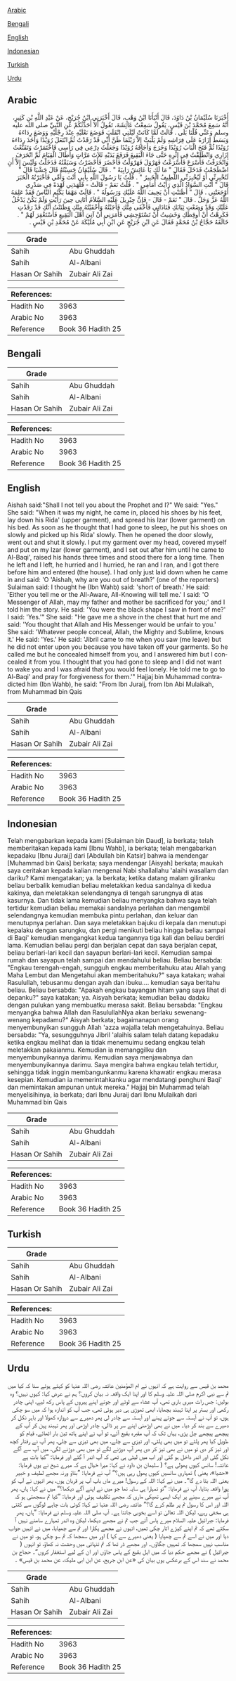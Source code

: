 [Arabic](#arabic)

[Bengali](#bengali)

[English](#english)

[Indonesian](#indonesian)

[Turkish](#turkish)

[Urdu](#urdu)

## Arabic


<div dir="rtl" lang="ar" style={{fontSize:'larger',backgroundColor:'#f8f9fa',padding:20}}>
أَخْبَرَنَا سُلَيْمَانُ بْنُ دَاوُدَ، قَالَ أَنْبَأَنَا ابْنُ وَهْبٍ، قَالَ أَخْبَرَنِي ابْنُ جُرَيْجٍ، عَنْ عَبْدِ اللَّهِ بْنِ كَثِيرٍ، أَنَّهُ سَمِعَ مُحَمَّدَ بْنَ قَيْسٍ، يَقُولُ سَمِعْتُ عَائِشَةَ، تَقُولُ أَلاَ أُحَدِّثُكُمْ عَنِ النَّبِيِّ صلى الله عليه وسلم وَعَنِّي قُلْنَا بَلَى ‏.‏ قَالَتْ لَمَّا كَانَتْ لَيْلَتِي انْقَلَبَ فَوَضَعَ نَعْلَيْهِ عِنْدَ رِجْلَيْهِ وَوَضَعَ رِدَاءَهُ وَبَسَطَ إِزَارَهُ عَلَى فِرَاشِهِ وَلَمْ يَلْبَثْ إِلاَّ رَيْثَمَا ظَنَّ أَنِّي قَدْ رَقَدْتُ ثُمَّ انْتَعَلَ رُوَيْدًا وَأَخَذَ رِدَاءَهُ رُوَيْدًا ثُمَّ فَتَحَ الْبَابَ رُوَيْدًا وَخَرَجَ وَأَجَافَهُ رُوَيْدًا وَجَعَلْتُ دِرْعِي فِي رَأْسِي فَاخْتَمَرْتُ وَتَقَنَّعْتُ إِزَارِي وَانْطَلَقْتُ فِي إِثْرِهِ حَتَّى جَاءَ الْبَقِيعَ فَرَفَعَ يَدَيْهِ ثَلاَثَ مَرَّاتٍ وَأَطَالَ الْقِيَامَ ثُمَّ انْحَرَفَ وَانْحَرَفْتُ فَأَسْرَعَ فَأَسْرَعْتُ فَهَرْوَلَ فَهَرْوَلْتُ فَأَحْضَرَ فَأَحْضَرْتُ وَسَبَقْتُهُ فَدَخَلْتُ وَلَيْسَ إِلاَّ أَنِ اضْطَجَعْتُ فَدَخَلَ فَقَالَ ‏"‏ مَا لَكِ يَا عَائِشُ رَابِيَةً ‏"‏ ‏.‏ قَالَ سُلَيْمَانُ حَسِبْتُهُ قَالَ حَشْيَا قَالَ ‏"‏ لَتُخْبِرِنِّي أَوْ لَيُخْبِرَنِّي اللَّطِيفُ الْخَبِيرُ ‏"‏ ‏.‏ قُلْتُ يَا رَسُولَ اللَّهِ بِأَبِي أَنْتَ وَأُمِّي فَأَخْبَرْتُهُ الْخَبَرَ قَالَ ‏"‏ أَنْتِ السَّوَادُ الَّذِي رَأَيْتُ أَمَامِي ‏"‏ ‏.‏ قُلْتُ نَعَمْ - قَالَتْ - فَلَهَدَنِي لَهْدَةً فِي صَدْرِي أَوْجَعَتْنِي ‏.‏ قَالَ ‏"‏ أَظَنَنْتِ أَنْ يَحِيفَ اللَّهُ عَلَيْكِ وَرَسُولُهُ ‏"‏ ‏.‏ قَالَتْ مَهْمَا يَكْتُمِ النَّاسُ فَقَدْ عَلِمَهُ اللَّهُ عَزَّ وَجَلَّ ‏.‏ قَالَ ‏"‏ نَعَمْ - قَالَ - فَإِنَّ جِبْرِيلَ عَلَيْهِ السَّلاَمُ أَتَانِي حِينَ رَأَيْتِ وَلَمْ يَكُنْ يَدْخُلُ عَلَيْكِ وَقَدْ وَضَعْتِ ثِيَابَكِ فَنَادَانِي فَأَخْفَى مِنْكِ فَأَجَبْتُهُ وَأَخْفَيْتُهُ مِنْكِ وَظَنَنْتُ أَنَّكِ قَدْ رَقَدْتِ فَكَرِهْتُ أَنْ أُوقِظَكِ وَخَشِيتُ أَنْ تَسْتَوْحِشِي فَأَمَرَنِي أَنْ آتِيَ أَهْلَ الْبَقِيعِ فَأَسْتَغْفِرَ لَهُمْ ‏"‏ ‏.‏ خَالَفَهُ حَجَّاجُ بْنُ مُحَمَّدٍ فَقَالَ عَنِ ابْنِ جُرَيْجٍ عَنِ ابْنِ أَبِي مُلَيْكَةَ عَنْ مُحَمَّدِ بْنِ قَيْسٍ ‏.‏
</div>
<div style={{backgroundColor:'#f8f9fa',padding:20, marginBottom: 10}}><table> <thead> <tr> <th>Grade</th> <th></th> </tr> </thead> <tbody> <tr><td>Sahih</td><td>Abu Ghuddah</td></tr><tr><td>Sahih</td><td>Al-Albani</td></tr><tr><td>Hasan Or Sahih</td><td>Zubair Ali Zai</td></tr></tbody></table><table> <thead> <tr> <th>References:</th> <th></th> </tr> </thead> <tbody><tr><td>Hadith No</td><td>3963</td></tr><tr><td>Arabic No</td><td>3963</td></tr><tr><td>Reference</td><td>Book 36 Hadith 25</td></tr></tbody></table></div>

## Bengali


<div dir="ltr" lang="bn" style={{fontSize:'larger',backgroundColor:'#f8f9fa',padding:20}}>

</div>
<div style={{backgroundColor:'#f8f9fa',padding:20, marginBottom: 10}}><table> <thead> <tr> <th>Grade</th> <th></th> </tr> </thead> <tbody> <tr><td>Sahih</td><td>Abu Ghuddah</td></tr><tr><td>Sahih</td><td>Al-Albani</td></tr><tr><td>Hasan Or Sahih</td><td>Zubair Ali Zai</td></tr></tbody></table><table> <thead> <tr> <th>References:</th> <th></th> </tr> </thead> <tbody><tr><td>Hadith No</td><td>3963</td></tr><tr><td>Arabic No</td><td>3963</td></tr><tr><td>Reference</td><td>Book 36 Hadith 25</td></tr></tbody></table></div>

## English


<div dir="ltr" lang="en" style={{fontSize:'larger',backgroundColor:'#f8f9fa',padding:20}}>
Aishah said:"Shall I not tell you about the Prophet and I?" We said: "Yes." She said: "When it was my night, he came in, placed his shoes by his feet, lay down his Rida' (upper garment), and spread his Izar (lower garment) on his bed. As soon as he thought that I had gone to sleep, he put his shoes on slowly and picked up his Rida' slowly. Then he opened the door slowly, went out and shut it slowly. I put my garment over my head, covered myself and put on my Izar (lower garment), and I set out after him until he came to Al-Baqi', raised his hands three times and stood there for a long time. Then he left and I left, he hurried and I hurried, he ran and I ran, and I got there before him and entered (the house). I had only just laid down when he came in and said: 'O 'Aishah, why are you out of breath?' (one of the reporters) Sulaiman said: I thought he (Ibn Wahb) said: 'short of breath.' He said: 'Either you tell me or the All-Aware, All-Knowing will tell me.' I said: 'O Messenger of Allah, may my father and mother be sacrificed for you;' and I told him the story. He said: 'You were the black shape I saw in front of me?' I said: 'Yes.'" She said: "He gave me a shove in the chest that hurt me and said: 'You thought that Allah and His Messenger would be unfair to you.' She said: 'Whatever people conceal, Allah, the Mighty and Sublime, knows it.' He said: 'Yes.' He said: 'Jibril came to me when you saw (me leave) but he did not enter upon you because you have taken off your garments. So he called me but he concealed himself from you, and I answered him but I concealed it from you. I thought that you had gone to sleep and I did not want to wake you and I was afraid that you would feel lonely. He told me to go to Al-Baqi' and pray for forgiveness for them.'" Hajjaj bin Muhammad contradicted him (Ibn Wahb), he said: "From Ibn Juraij, from Ibn Abi Mulaikah, from Muhammad bin Qais
</div>
<div style={{backgroundColor:'#f8f9fa',padding:20, marginBottom: 10}}><table> <thead> <tr> <th>Grade</th> <th></th> </tr> </thead> <tbody> <tr><td>Sahih</td><td>Abu Ghuddah</td></tr><tr><td>Sahih</td><td>Al-Albani</td></tr><tr><td>Hasan Or Sahih</td><td>Zubair Ali Zai</td></tr></tbody></table><table> <thead> <tr> <th>References:</th> <th></th> </tr> </thead> <tbody><tr><td>Hadith No</td><td>3963</td></tr><tr><td>Arabic No</td><td>3963</td></tr><tr><td>Reference</td><td>Book 36 Hadith 25</td></tr></tbody></table></div>

## Indonesian


<div dir="ltr" lang="id" style={{fontSize:'larger',backgroundColor:'#f8f9fa',padding:20}}>
Telah mengabarkan kepada kami [Sulaiman bin Daud], ia berkata; telah memberitakan kepada kami [Ibnu Wahb], ia berkata; telah mengabarkan kepadaku [Ibnu Juraij] dari [Abdullah bin Katsir] bahwa ia mendengar [Muhammad bin Qais] berkata; saya mendengar [Aisyah] berkata; maukah saya ceritakan kepada kalian mengenai Nabi shallallahu 'alaihi wasallam dan dariku? Kami mengatakan; ya. Ia berkata; ketika datang malam giliranku beliau berbalik kemudian beliau meletakkan kedua sandalnya di kedua kakinya, dan meletakkan selendangnya di tengah sarungnya di atas kasurnya. Dan tidak lama kemudian beliau menyangka bahwa saya telah tertidur kemudian beliau memakai sandalnya perlahan dan mengambil selendangnya kemudian membuka pintu perlahan, dan keluar dan menutupnya perlahan. Dan saya meletakkan bajuku di kepala dan menutupi kepalaku dengan sarungku, dan pergi menikuti beliau hingga beliau sampai di Baqi' kemudian mengangkat kedua tangannya tiga kali dan beliau berdiri lama. Kemudian beliau pergi dan berjalan cepat dan saya berjalan cepat, beliau berlari-lari kecil dan sayapun berlari-lari kecil. Kemudian sampai rumah dan sayapun telah sampai dan mendahului beliau. Beliau bersabda: "Engkau terengah-engah, sungguh engkau memberitahuku atau Allah yang Maha Lembut dan Mengetahui akan memberitahuku?" saya katakan; wahai Rasulullah, tebusanmu dengan ayah dan ibuku.... kemudian saya beritahu beliau. Beliau bersabda: "Apakah engkau bayangan hitam yang saya lihat di depanku?" saya katakan; ya. Aisyah berkata; kemudian beliau dadaku dengan pulukan yang membuatku merasa sakit. Beliau bersabda: "Engkau menyangka bahwa Allah dan RasulullahNya akan berlaku sewenang-wenang kepadamu?" Aisyah berkata; bagaimanapun orang menyembunyikan sungguh Allah 'azza wajalla telah mengetahuinya. Beliau bersabda: "Ya, sesungguhnya Jibril 'alaihis salam telah datang kepadaku ketika engkau melihat dan ia tidak menemuimu sedang engkau telah meletakkan pakaianmu. Kemudian ia memanggilku dan menyembunyikannya darimu. Kemudian saya menjawabnya dan menyembunyikannya darimu. Saya mengira bahwa engkau telah tertidur, sehingga tidak inggin membangunkanmu karena khawatir engkau merasa kesepian. Kemudian ia memerintahkanku agar mendatangi penghuni Baqi' dan memintakan ampunan untuk mereka." Hajjaj bin Muhammad telah menyelisihinya, ia berkata; dari Ibnu Juraij dari Ibnu Mulaikah dari Muhammad bin Qais
</div>
<div style={{backgroundColor:'#f8f9fa',padding:20, marginBottom: 10}}><table> <thead> <tr> <th>Grade</th> <th></th> </tr> </thead> <tbody> <tr><td>Sahih</td><td>Abu Ghuddah</td></tr><tr><td>Sahih</td><td>Al-Albani</td></tr><tr><td>Hasan Or Sahih</td><td>Zubair Ali Zai</td></tr></tbody></table><table> <thead> <tr> <th>References:</th> <th></th> </tr> </thead> <tbody><tr><td>Hadith No</td><td>3963</td></tr><tr><td>Arabic No</td><td>3963</td></tr><tr><td>Reference</td><td>Book 36 Hadith 25</td></tr></tbody></table></div>

## Turkish


<div dir="ltr" lang="tr" style={{fontSize:'larger',backgroundColor:'#f8f9fa',padding:20}}>

</div>
<div style={{backgroundColor:'#f8f9fa',padding:20, marginBottom: 10}}><table> <thead> <tr> <th>Grade</th> <th></th> </tr> </thead> <tbody> <tr><td>Sahih</td><td>Abu Ghuddah</td></tr><tr><td>Sahih</td><td>Al-Albani</td></tr><tr><td>Hasan Or Sahih</td><td>Zubair Ali Zai</td></tr></tbody></table><table> <thead> <tr> <th>References:</th> <th></th> </tr> </thead> <tbody><tr><td>Hadith No</td><td>3963</td></tr><tr><td>Arabic No</td><td>3963</td></tr><tr><td>Reference</td><td>Book 36 Hadith 25</td></tr></tbody></table></div>

## Urdu


<div dir="rtl" lang="ur" style={{fontSize:'larger',backgroundColor:'#f8f9fa',padding:20}}>
محمد بن قیس سے روایت ہے کہ انہوں نے ام المؤمنین عائشہ رضی اللہ عنہا کو کہتے ہوئے سنا کہ کیا میں تم سے نبی اکرم صلی اللہ علیہ وسلم کا اور اپنا ایک واقعہ نہ بیان کروں؟ ہم نے عرض کیا: کیوں نہیں؟ وہ بولیں: جس رات میری باری تھی، آپ عشاء سے لوٹے اور جوتے اپنے پیروں کے پاس رکھ لیے، اپنی چادر رکھی اور بستر پر اپنا تہبند بچھایا، ابھی تھوڑی ہی دیر ہوئی تھی، جب آپ کو اندازہ ہوا کہ میں سو چکی ہوں، تو آپ نے آہستہ سے جوتے پہنے اور آہستہ سے چادر لی پھر دھیرے سے دروازہ کھولا اور باہر نکل کر دھیرے سے بند کر دیا۔ میں نے بھی اوڑھنی اپنے سر پر ڈالی، چادر اوڑھی اور پھر تہبند پہن کر آپ کے پیچھے پیچھے چل پڑی، یہاں تک کہ آپ مقبرہ بقیع آئے، تو آپ نے اپنے ہاتھ تین بار اٹھائے، قیام کو طویل کیا پھر پلٹے تو میں بھی پلٹی، اور تیزی سے چلے، میں بھی تیزی سے چلی، پھر آپ نے رفتار کچھ اور تیز کر دی تو میں نے بھی تیز کر دی پھر آپ دوڑنے لگے تو میں بھی دوڑنے لگی، میں آپ سے آگے نکل گئی اور اندر داخل ہو گئی اور اب میں لیٹی ہی تھی کہ آپ اندر آ گئے اور فرمایا: ”کیا بات ہے عائشہ! سانس کیوں پھولی ہے؟ ( سلیمان بن داود نے کہا: میرا خیال ہے کہ میرے شیخ نے یوں فرمایا: «حشیا»،‏‏‏‏ یعنی ) تمہاری سانسیں کیوں پھول رہی ہیں؟“ آپ نے فرمایا: ”بتاؤ ورنہ مجھے لطیف و خبیر یعنی اللہ بتا دے گا“۔ میں نے کہا: اللہ کے رسول! میرے ماں باپ آپ پر قربان ہوں، پھر انہوں نے آپ کو پورا واقعہ بتایا، آپ نے فرمایا: ”تو تمہارا ہی سایہ تھا جو میں نے اپنے آگے دیکھا؟“ میں نے کہا: ہاں، پھر آپ نے میرے سینے پر ایک ایسی تھپکی ماری کہ مجھے تکلیف ہوئی اور فرمایا: ”کیا تم سمجھتی ہو کہ اللہ اور اس کا رسول تم پر ظلم کرے گا؟“ عائشہ رضی اللہ عنہا نے کہا: کوئی بات چاہے لوگوں سے کتنی ہی مخفی رہے، لیکن اللہ تعالیٰ تو اسے بخوبی جانتا ہے۔ آپ صلی اللہ علیہ وسلم نے فرمایا: ”ہاں، پھر فرمایا: جبرائیل علیہ السلام میرے پاس آئے جب تم نے مجھے دیکھا، لیکن وہ اندر تمہارے سامنے نہیں آ سکتے تھے کہ تم اپنے کپڑے اتار چکی تھیں، انہوں نے مجھے پکارا اور تم سے چھپایا، میں نے انہیں جواب دیا اور میں نے اسے تم سے چھپایا ( یعنی دھیرے سے کہا ) اور میں سمجھا کہ تم سو چکی ہو، تو میں نے مناسب نہیں سمجھا کہ تمہیں جگاؤں۔ اور مجھے ڈر تھا کہ تم تنہائی میں وحشت نہ کھاؤ، تو انہوں ( جبرائیل ) نے مجھے حکم دیا کہ میں اہل بقیع کے پاس جاؤں اور ان کے لیے استغفار کروں“۔ حجاج بن محمد نے سند اس کے برعکس یوں بیان کی «عن ابن جریج، عن ابن ابی ملیکۃ، عن محمد بن قیس» ۔
</div>
<div style={{backgroundColor:'#f8f9fa',padding:20, marginBottom: 10}}><table> <thead> <tr> <th>Grade</th> <th></th> </tr> </thead> <tbody> <tr><td>Sahih</td><td>Abu Ghuddah</td></tr><tr><td>Sahih</td><td>Al-Albani</td></tr><tr><td>Hasan Or Sahih</td><td>Zubair Ali Zai</td></tr></tbody></table><table> <thead> <tr> <th>References:</th> <th></th> </tr> </thead> <tbody><tr><td>Hadith No</td><td>3963</td></tr><tr><td>Arabic No</td><td>3963</td></tr><tr><td>Reference</td><td>Book 36 Hadith 25</td></tr></tbody></table></div>